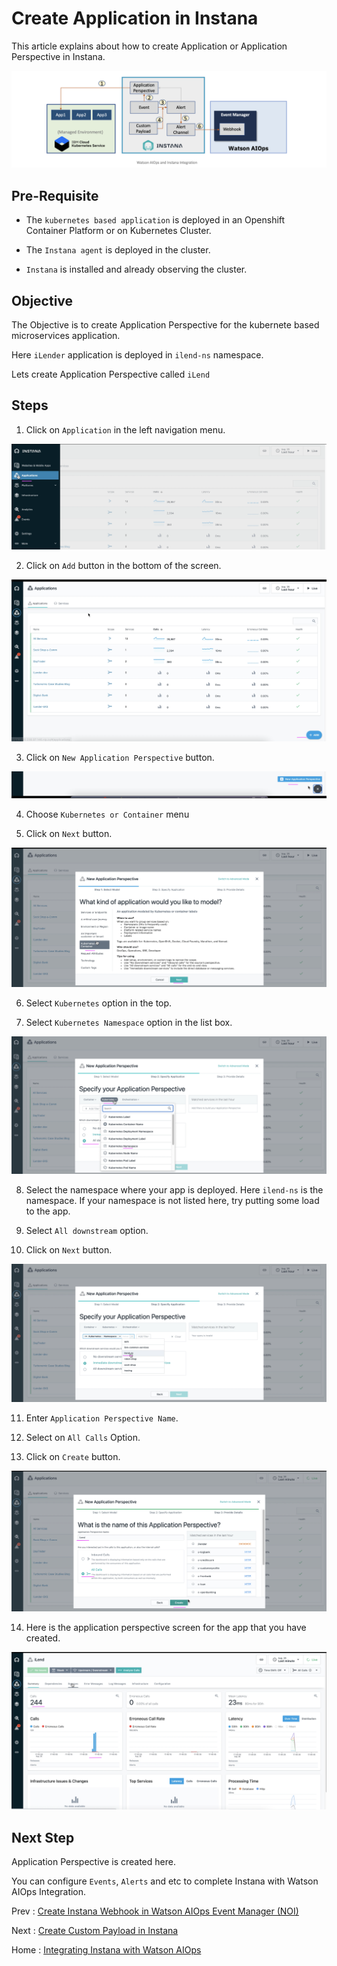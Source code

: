 # Create Application in Instana

This article explains about how to create Application or Application Perspective in Instana.

<img src="../images/image-instana-waiops-integration.png">

## Pre-Requisite

- The `kubernetes based application` is deployed in an Openshift Container Platform or on Kubernetes Cluster.

- The `Instana agent` is deployed in the cluster.

- `Instana` is installed and already observing the cluster. 

## Objective

The Objective is to create Application Perspective for the kubernete based microservices application.

Here `iLender` application is deployed in `ilend-ns` namespace. 

Lets create Application Perspective  called `iLend`

## Steps

1. Click on `Application` in the left navigation menu.

<img src="images/4-application-00001.png">

2. Click on `Add` button in the bottom of the screen.

<img src="images/4-application-00002.png">

3. Click on `New Application Perspective` button.

<img src="images/4-application-00003.png">

4. Choose `Kubernetes or Container` menu 

5. Click on `Next` button.

<img src="images/4-application-00004.png">

6. Select `Kubernetes` option in the top.

7. Select `Kubernetes Namespace` option in the list box.

<img src="images/4-application-00005.png">

8. Select the namespace where your app is deployed. Here `ilend-ns` is the namespace. If your namespace is not listed here, try putting some load to the app.

9. Select  `All downstream` option.

10. Click on `Next` button.

<img src="images/4-application-00006.png">

11. Enter `Application Perspective Name`.

12. Select on `All Calls` Option.

13. Click on `Create` button.

<img src="images/4-application-00007.png">

14. Here is the application perspective screen for the app that you have created.

<img src="images/4-application-00008.png">

## Next Step

Application Perspective is created here. 

You can configure `Events`, `Alerts` and etc to complete Instana with Watson AIOps Integration.

Prev : [Create Instana Webhook in Watson AIOps Event Manager (NOI)](../1-webhook)

Next : [Create Custom Payload in Instana](../3-custom-payload)

Home : [Integrating Instana with Watson AIOps](../)


